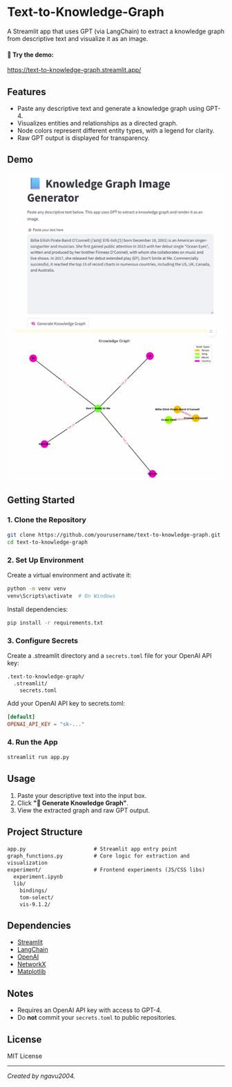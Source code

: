 # Text-to-Knowledge-Graph

A Streamlit app that uses GPT (via LangChain) to extract a knowledge graph from descriptive text and visualize it as an image.

#### 🚀 Try the demo:
https://text-to-knowledge-graph.streamlit.app/

## Features

- Paste any descriptive text and generate a knowledge graph using GPT-4.
- Visualizes entities and relationships as a directed graph.
- Node colors represent different entity types, with a legend for clarity.
- Raw GPT output is displayed for transparency.

## Demo
![Knowledge Graph Example](./media/image.png)
![Result](./media/image-1.png)
## Getting Started

### 1. Clone the Repository

```sh
git clone https://github.com/yourusername/text-to-knowledge-graph.git
cd text-to-knowledge-graph
```

### 2. Set Up Environment

Create a virtual environment and activate it:

```sh
python -m venv venv
venv\Scripts\activate  # On Windows
```

Install dependencies:

```sh
pip install -r requirements.txt
```

### 3. Configure Secrets

Create a .streamlit directory and a `secrets.toml` file for your OpenAI API key:

```
.text-to-knowledge-graph/
  .streamlit/
    secrets.toml
```

Add your OpenAI API key to secrets.toml:

```toml
[default]
OPENAI_API_KEY = "sk-..."
```

### 4. Run the App

```sh
streamlit run app.py
```

## Usage

1. Paste your descriptive text into the input box.
2. Click **"🧠 Generate Knowledge Graph"**.
3. View the extracted graph and raw GPT output.

## Project Structure

```
app.py                      # Streamlit app entry point
graph_functions.py          # Core logic for extraction and visualization
experiment/                 # Frontend experiments (JS/CSS libs)
  experiment.ipynb
  lib/
    bindings/
    tom-select/
    vis-9.1.2/
```

## Dependencies

- [Streamlit](https://streamlit.io/)
- [LangChain](https://python.langchain.com/)
- [OpenAI](https://platform.openai.com/)
- [NetworkX](https://networkx.org/)
- [Matplotlib](https://matplotlib.org/)

## Notes

- Requires an OpenAI API key with access to GPT-4.
- Do **not** commit your `secrets.toml` to public repositories.

## License

MIT License

---

*Created by ngavu2004.*